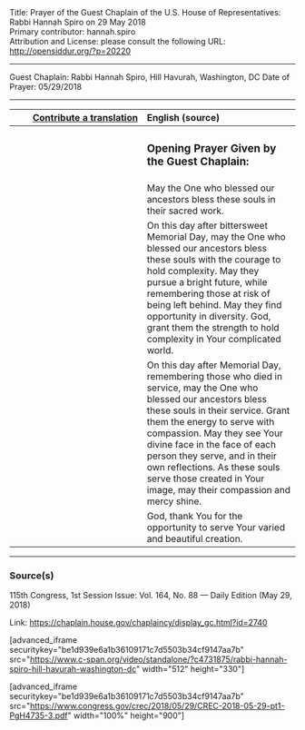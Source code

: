 <html>
<head></head>
<body>
Title: Prayer of the Guest Chaplain of the U.S. House of Representatives: Rabbi Hannah Spiro on 29 May 2018<br />
Primary contributor: hannah.spiro<br />
Attribution and License: please consult the following URL: <a href="http://opensiddur.org/?p=20220">http://opensiddur.org/?p=20220</a>
<p />
<hr />

Guest Chaplain: Rabbi Hannah Spiro, Hill Havurah, Washington, DC
Date of Prayer: 05/29/2018

<hr />

<table style="margin-left: auto;margin-right: auto;" class="draggable">
<thead><tr><th id="x" style="text-align: right;"><a href="/contributing/upload/">Contribute a translation</a></th><th style="text-align: left;">English (source)</th></tr></thead>
<tbody>
<tr><td style="vertical-align:top;" width="46%">
<div class="liturgy"><span lang="he">

</span></div></td>
 
<td style="vertical-align:top;" width="53%">
<div class="english">
<h3>Opening Prayer Given by the Guest Chaplain:</h3>
</div></td></tr>


<tr><td style="vertical-align:top;" width="46%">
<div class="liturgy"><span lang="he">

</span></div></td>
 
<td style="vertical-align:top;" width="53%">
<div class="english">
May the One who blessed our ancestors 
bless these souls in their sacred work.
</div></td></tr>


<tr><td style="vertical-align:top;" width="46%">
<div class="liturgy"><span lang="he">

</span></div></td>
 
<td style="vertical-align:top;" width="53%">
<div class="english">
On this day after bittersweet Memorial Day, 
may the One who blessed our ancestors 
bless these souls 
with the courage to hold complexity. 
May they pursue a bright future, 
while remembering those at risk 
of being left behind. 
May they find opportunity 
in diversity. 
God, grant them the strength 
to hold complexity 
in Your complicated world.
</div></td></tr>


<tr><td style="vertical-align:top;" width="46%">
<div class="liturgy"><span lang="he">

</span></div></td>
 
<td style="vertical-align:top;" width="53%">
<div class="english">
On this day after Memorial Day, 
remembering those who died in service, 
may the One who blessed our ancestors 
bless these souls in their service. 
Grant them the energy to serve 
with compassion. 
May they see Your divine face 
in the face of each person they serve, 
and in their own reflections. 
As these souls serve those created in Your image, 
may their compassion and mercy shine. 
</div></td></tr>


<tr><td style="vertical-align:top;" width="46%">
<div class="liturgy"><span lang="he">

</span></div></td>
 
<td style="vertical-align:top;" width="53%">
<div class="english">
God, thank You for the opportunity 
to serve Your varied and beautiful creation.
</div></td></tr>
</tbody></table>

<hr />

<h3>Source(s)</h3>

115th Congress, 1st Session
Issue: Vol. 164, No. 88 — Daily Edition (May 29, 2018)

Link: <a href="https://chaplain.house.gov/chaplaincy/display_gc.html?id=2740">https://chaplain.house.gov/chaplaincy/display_gc.html?id=2740</a>

[advanced_iframe securitykey="be1d939e6a1b36109171c7d5503b34cf9147aa7b" src="https://www.c-span.org/video/standalone/?c4731875/rabbi-hannah-spiro-hill-havurah-washington-dc" width="512" height="330"]

[advanced_iframe securitykey="be1d939e6a1b36109171c7d5503b34cf9147aa7b" src="https://www.congress.gov/crec/2018/05/29/CREC-2018-05-29-pt1-PgH4735-3.pdf" width="100%" height="900"]
</body>
</html>